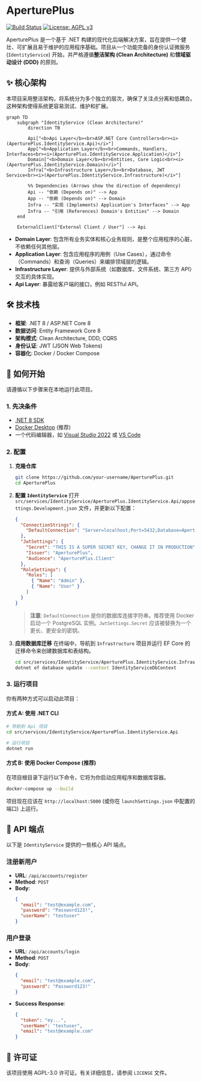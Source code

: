 # AperturePlus

[![Build Status](https://img.shields.io/badge/build-passing-brightgreen)](https://github.com)
[![License: AGPL v3](https://img.shields.io/badge/License-AGPL_v3-blue.svg)](https://www.gnu.org/licenses/agpl-3.0)

AperturePlus 是一个基于 .NET 构建的现代化后端解决方案，旨在提供一个健壮、可扩展且易于维护的应用程序基础。项目从一个功能完备的身份认证微服务 (`IdentityService`) 开始，并严格遵循**整洁架构 (Clean Architecture)** 和**领域驱动设计 (DDD)** 的原则。

## ✨ 核心架构

本项目采用整洁架构，将系统分为多个独立的层次，确保了关注点分离和低耦合。这种架构使得系统更容易测试、维护和扩展。

```mermaid
graph TD
    subgraph "IdentityService (Clean Architecture)"
        direction TB
        
        Api["<b>Api Layer</b><br>ASP.NET Core Controllers<br><i>(AperturePlus.IdentityService.Api)</i>"]
        App["<b>Application Layer</b><br>Commands, Handlers, Interfaces<br><i>(AperturePlus.IdentityService.Application)</i>"]
        Domain["<b>Domain Layer</b><br>Entities, Core Logic<br><i>(AperturePlus.IdentityService.Domain)</i>"]
        Infra["<b>Infrastructure Layer</b><br>Database, JWT Service<br><i>(AperturePlus.IdentityService.Infrastructure)</i>"]

        %% Dependencies (Arrows show the direction of dependency)
        Api -- "依赖 (Depends on)" --> App
        App -- "依赖 (Depends on)" --> Domain
        Infra -- "实现 (Implements) Application's Interfaces" --> App
        Infra -- "引用 (References) Domain's Entities" --> Domain
    end

    ExternalClient["External Client / User"] --> Api
```

-   **Domain Layer**: 包含所有业务实体和核心业务规则，是整个应用程序的心脏，不依赖任何其他层。
-   **Application Layer**: 包含应用程序的用例（Use Cases），通过命令（Commands）和查询（Queries）来编排领域层的逻辑。
-   **Infrastructure Layer**: 提供与外部系统（如数据库、文件系统、第三方 API）交互的具体实现。
-   **Api Layer**: 暴露给客户端的接口，例如 RESTful API。

## 🛠️ 技术栈

-   **框架**: .NET 8 / ASP.NET Core 8
-   **数据访问**: Entity Framework Core 8
-   **架构模式**: Clean Architecture, DDD, CQRS
-   **身份认证**: JWT (JSON Web Tokens)
-   **容器化**: Docker / Docker Compose

## 🚀 如何开始

请遵循以下步骤来在本地运行此项目。

### 1. 先决条件

-   [.NET 8 SDK](https://dotnet.microsoft.com/download/dotnet/8.0)
-   [Docker Desktop](https://www.docker.com/products/docker-desktop) (推荐)
-   一个代码编辑器，如 [Visual Studio 2022](https://visualstudio.microsoft.com/) 或 [VS Code](https://code.visualstudio.com/)

### 2. 配置

1.  **克隆仓库**
    ```bash
    git clone https://github.com/your-username/AperturePlus.git
    cd AperturePlus
    ```

2.  **配置 `IdentityService`**
    打开 `src/services/IdentityService/AperturePlus.IdentityService.Api/appsettings.Development.json` 文件，并更新以下配置：

    ```json
    {
      "ConnectionStrings": {
        "DefaultConnection": "Server=localhost;Port=5432;Database=AperturePlus.Identity;User Id=youruser;Password=yourpassword;"
      },
      "JwtSettings": {
        "Secret": "THIS IS A SUPER SECRET KEY, CHANGE IT IN PRODUCTION",
        "Issuer": "AperturePlus",
        "Audience": "AperturePlus.Client"
      },
      "RoleSettings": {
        "Roles": [
          { "Name": "Admin" },
          { "Name": "User" }
        ]
      }
    }
    ```
    > **注意**: `DefaultConnection` 是你的数据库连接字符串。推荐使用 Docker 启动一个 PostgreSQL 实例。`JwtSettings.Secret` 应该被替换为一个更长、更安全的密钥。

3.  **应用数据库迁移**
    在终端中，导航到 `Infrastructure` 项目并运行 EF Core 的迁移命令来创建数据库和表结构。

    ```bash
    cd src/services/IdentityService/AperturePlus.IdentityService.Infrastructure
    dotnet ef database update --context IdentityServiceDbContext
    ```

### 3. 运行项目

你有两种方式可以启动此项目：

#### 方式 A: 使用 .NET CLI

```bash
# 导航到 Api 项目
cd src/services/IdentityService/AperturePlus.IdentityService.Api

# 运行项目
dotnet run
```

#### 方式 B: 使用 Docker Compose (推荐)

在项目根目录下运行以下命令，它将为你启动应用程序和数据库容器。

```bash
docker-compose up --build
```

项目现在应该在 `http://localhost:5000` (或你在 `launchSettings.json` 中配置的端口) 上运行。

## 📖 API 端点

以下是 `IdentityService` 提供的一些核心 API 端点。

### 注册新用户

-   **URL**: `/api/accounts/register`
-   **Method**: `POST`
-   **Body**:
    ```json
    {
      "email": "test@example.com",
      "password": "Password123!",
      "userName": "testuser"
    }
    ```

### 用户登录

-   **URL**: `/api/accounts/login`
-   **Method**: `POST`
-   **Body**:
    ```json
    {
      "email": "test@example.com",
      "password": "Password123!"
    }
    ```
-   **Success Response**:
    ```json
    {
      "token": "ey...",
      "userName": "testuser",
      "email": "test@example.com"
    }
    ```

## 📄 许可证

该项目使用 AGPL-3.0 许可证。有关详细信息，请参阅 `LICENSE` 文件。